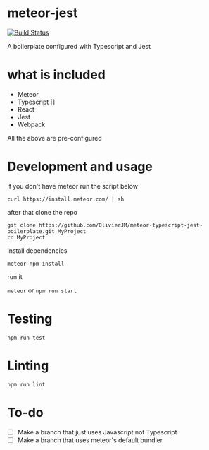 # meteor-jest

[![Build Status](https://travis-ci.org/OlivierJM/meteor-jest-boilerplate.svg?branch=Javascript-boilerplate)](https://travis-ci.org/OlivierJM/meteor-jest-boilerplate)

A boilerplate configured with Typescript and Jest

# what is included

- Meteor
- Typescript []
- React
- Jest
- Webpack

All the above are pre-configured

# Development and usage

if you don't have meteor run the script below

`curl https://install.meteor.com/ | sh`

after that clone the repo

`git clone https://github.com/OlivierJM/meteor-typescript-jest-boilerplate.git MyProject`  
`cd MyProject`

install dependencies

`meteor npm install`

run it

`meteor` or `npm run start`

# Testing

`npm run test`

# Linting

`npm run lint`

# To-do

- [ ] Make a branch that just uses Javascript not Typescript
- [ ] Make a branch that uses meteor's default bundler
